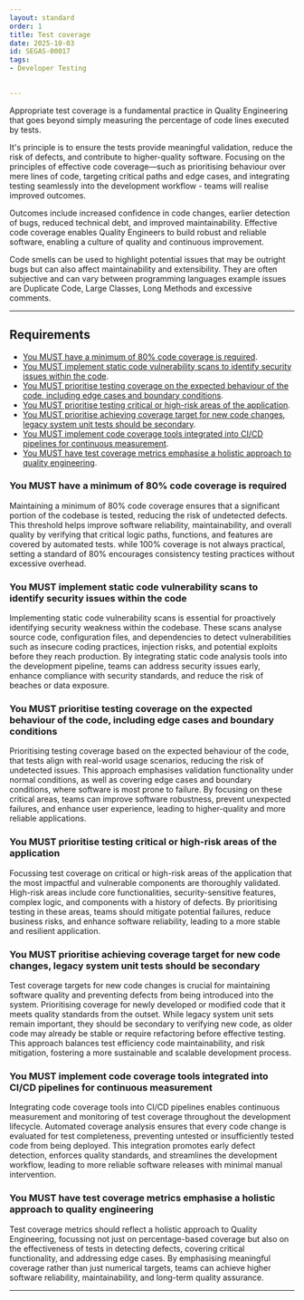 ```yaml
---
layout: standard
order: 1
title: Test coverage
date: 2025-10-03
id: SEGAS-00017
tags:
- Developer Testing 

  
---
```


Appropriate test coverage is a fundamental practice in Quality Engineering that goes beyond simply measuring the percentage of code lines executed by tests.

It's principle is to ensure the tests provide meaningful validation, reduce the risk of defects, and contribute to higher-quality software. Focusing on the principles of effective code coverage—such as prioritising behaviour over mere lines of code, targeting critical paths and edge cases, and integrating testing seamlessly into the development workflow - teams will realise improved outcomes.

Outcomes include increased confidence in code changes, earlier detection of bugs, reduced technical debt, and improved maintainability. Effective code coverage enables Quality Engineers to build robust and reliable software, enabling a culture of quality and continuous improvement.

Code smells can be used to highlight potential issues that may be outright bugs but can also affect maintainability and extensibility. They are often subjective and can vary between programming languages example issues are Duplicate Code, Large Classes, Long Methods and excessive comments.

---

## Requirements

- [You MUST have a minimum of 80% code coverage is required](#You-MUST-have-a-minimum-of-80%-code-coverage-is-required).
- [You MUST implement static code vulnerability scans to identify security issues within the code](#You-MUST-implement-static-code-vulnerability-scans-to-identify-security-issues-within-the-code).
- [You MUST prioritise testing coverage on the expected behaviour of the code, including edge cases and boundary conditions](#You-MUST-prioritise-testing-coverage-on-the-expected-behaviour-of-the-code,-including-edge-cases-and-boundary-conditions).
- [You MUST prioritise testing critical or high-risk areas of the application](#You-MUST-prioritise-testing-critical-or-high-risk-areas-of-the-application).
- [You MUST prioritise achieving coverage target for new code changes, legacy system unit tests should be secondary](#You-MUST-prioritise-achieving-coverage-target-for-new-code-changes,-legacy-system-unit-tests-should-be-secondary).
- [You MUST implement code coverage tools integrated into CI/CD pipelines for continuous measurement](#You-MUST-implement-code-coverage-tools-integrated-into-CI/CD-pipelines-for-continuous-measurement).
- [You MUST have test coverage metrics emphasise a holistic approach to quality engineering](#You-MUST-have-test-coverage-metrics-emphasise-a-holistic-approach-to-quality-engineering).

### You MUST have a minimum of 80% code coverage is required

Maintaining a minimum of 80% code coverage ensures that a significant portion of the codebase is tested, reducing the risk of undetected defects. This threshold helps improve software reliability, maintainability, and overall quality by verifying that critical logic paths, functions, and features are covered by automated tests. while 100% coverage is not always practical, setting a standard of 80% encourages consistency testing practices without excessive overhead.

### You MUST implement static code vulnerability scans to identify security issues within the code

Implementing static code vulnerability scans is essential for proactively identifying security weakness within the codebase. These scans analyse source code, configuration files, and dependencies to detect vulnerabilities such as insecure coding practices, injection risks, and potential exploits before they reach production. By integrating static code analysis tools into the development pipeline, teams can address security issues early, enhance compliance with security standards, and reduce the risk of beaches or data exposure.

### You MUST prioritise testing coverage on the expected behaviour of the code, including edge cases and boundary conditions

Prioritising testing coverage based on the expected behaviour of the code, that tests align with real-world usage scenarios, reducing the risk of undetected issues. This approach emphasises validation functionality under normal conditions, as well as covering edge cases and boundary conditions, where software is most prone to failure. By focusing on these critical areas, teams can improve software robustness, prevent unexpected failures, and enhance user experience, leading to higher-quality and more reliable applications. 

### You MUST prioritise testing critical or high-risk areas of the application

Focussing test coverage on critical or high-risk areas of the application that the most impactful and vulnerable components are thoroughly validated. High-risk areas include core functionalities, security-sensitive features, complex logic, and components with a history of defects. By prioritising testing in these areas, teams should mitigate potential failures, reduce business risks, and enhance software reliability, leading to a more stable and resilient application.

### You MUST prioritise achieving coverage target for new code changes, legacy system unit tests should be secondary

Test coverage targets for new code changes is crucial for maintaining software quality and preventing defects from being introduced into the system. Prioritising coverage for newly developed or modified code that it meets quality standards from the outset. While legacy system unit sets remain important, they should be secondary to verifying new code, as older code may already be stable or require refactoring before effective testing. This approach balances test efficiency code maintainability, and risk mitigation, fostering a more sustainable and scalable development process. 

### You MUST implement code coverage tools integrated into CI/CD pipelines for continuous measurement

Integrating code coverage tools into CI/CD pipelines enables continuous measurement and monitoring of test coverage throughout the development lifecycle. Automated coverage analysis ensures that every code change is evaluated for test completeness, preventing untested or insufficiently tested code from being deployed. This integration promotes early defect detection, enforces quality standards, and streamlines the development workflow, leading to more reliable software releases with minimal manual intervention.

### You MUST have test coverage metrics emphasise a holistic approach to quality engineering

Test coverage metrics should reflect a holistic approach to Quality Engineering, focussing not just on percentage-based coverage but also on the effectiveness of tests in detecting defects, covering critical functionality, and addressing edge cases. By emphasising meaningful coverage rather than just numerical targets, teams can achieve higher software reliability, maintainability, and long-term quality assurance.

---
